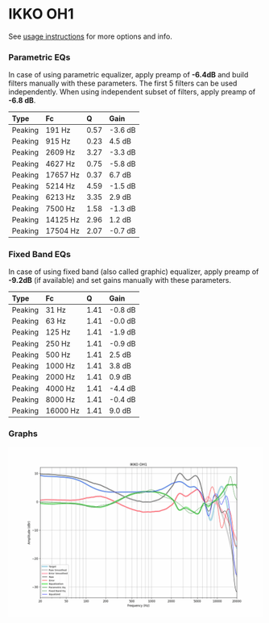# IKKO OH1
See [usage instructions](https://github.com/jaakkopasanen/AutoEq#usage) for more options and info.

### Parametric EQs
In case of using parametric equalizer, apply preamp of **-6.4dB** and build filters manually
with these parameters. The first 5 filters can be used independently.
When using independent subset of filters, apply preamp of **-6.8 dB**.

| Type    | Fc       |    Q | Gain    |
|:--------|:---------|:-----|:--------|
| Peaking | 191 Hz   | 0.57 | -3.6 dB |
| Peaking | 915 Hz   | 0.23 | 4.5 dB  |
| Peaking | 2609 Hz  | 3.27 | -3.3 dB |
| Peaking | 4627 Hz  | 0.75 | -5.8 dB |
| Peaking | 17657 Hz | 0.37 | 6.7 dB  |
| Peaking | 5214 Hz  | 4.59 | -1.5 dB |
| Peaking | 6213 Hz  | 3.35 | 2.9 dB  |
| Peaking | 7500 Hz  | 1.58 | -1.3 dB |
| Peaking | 14125 Hz | 2.96 | 1.2 dB  |
| Peaking | 17504 Hz | 2.07 | -0.7 dB |

### Fixed Band EQs
In case of using fixed band (also called graphic) equalizer, apply preamp of **-9.2dB**
(if available) and set gains manually with these parameters.

| Type    | Fc       |    Q | Gain    |
|:--------|:---------|:-----|:--------|
| Peaking | 31 Hz    | 1.41 | -0.8 dB |
| Peaking | 63 Hz    | 1.41 | -0.0 dB |
| Peaking | 125 Hz   | 1.41 | -1.9 dB |
| Peaking | 250 Hz   | 1.41 | -0.9 dB |
| Peaking | 500 Hz   | 1.41 | 2.5 dB  |
| Peaking | 1000 Hz  | 1.41 | 3.8 dB  |
| Peaking | 2000 Hz  | 1.41 | 0.9 dB  |
| Peaking | 4000 Hz  | 1.41 | -4.4 dB |
| Peaking | 8000 Hz  | 1.41 | -0.4 dB |
| Peaking | 16000 Hz | 1.41 | 9.0 dB  |

### Graphs
![](./IKKO%20OH1.png)